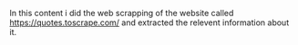In this content i did the web scrapping of the website called https://quotes.toscrape.com/ and extracted the relevent information about it.
